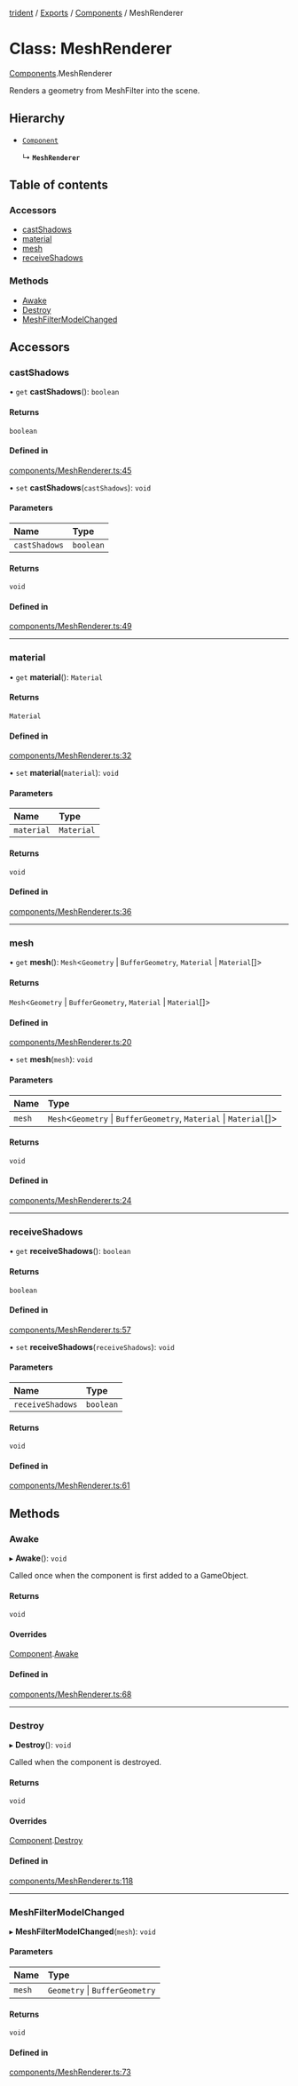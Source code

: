 [trident](../README.md) / [Exports](../modules.md) / [Components](../modules/Components.md) / MeshRenderer

# Class: MeshRenderer

[Components](../modules/Components.md).MeshRenderer

Renders a geometry from MeshFilter into the scene.

## Hierarchy

- [`Component`](Components.Component.md)

  ↳ **`MeshRenderer`**

## Table of contents

### Accessors

- [castShadows](Components.MeshRenderer.md#castshadows)
- [material](Components.MeshRenderer.md#material)
- [mesh](Components.MeshRenderer.md#mesh)
- [receiveShadows](Components.MeshRenderer.md#receiveshadows)

### Methods

- [Awake](Components.MeshRenderer.md#awake)
- [Destroy](Components.MeshRenderer.md#destroy)
- [MeshFilterModelChanged](Components.MeshRenderer.md#meshfiltermodelchanged)

## Accessors

### castShadows

• `get` **castShadows**(): `boolean`

#### Returns

`boolean`

#### Defined in

[components/MeshRenderer.ts:45](https://github.com/AIFanatic/Trident/blob/61d4a9b/src/components/MeshRenderer.ts#L45)

• `set` **castShadows**(`castShadows`): `void`

#### Parameters

| Name | Type |
| :------ | :------ |
| `castShadows` | `boolean` |

#### Returns

`void`

#### Defined in

[components/MeshRenderer.ts:49](https://github.com/AIFanatic/Trident/blob/61d4a9b/src/components/MeshRenderer.ts#L49)

___

### material

• `get` **material**(): `Material`

#### Returns

`Material`

#### Defined in

[components/MeshRenderer.ts:32](https://github.com/AIFanatic/Trident/blob/61d4a9b/src/components/MeshRenderer.ts#L32)

• `set` **material**(`material`): `void`

#### Parameters

| Name | Type |
| :------ | :------ |
| `material` | `Material` |

#### Returns

`void`

#### Defined in

[components/MeshRenderer.ts:36](https://github.com/AIFanatic/Trident/blob/61d4a9b/src/components/MeshRenderer.ts#L36)

___

### mesh

• `get` **mesh**(): `Mesh`<`Geometry` \| `BufferGeometry`, `Material` \| `Material`[]\>

#### Returns

`Mesh`<`Geometry` \| `BufferGeometry`, `Material` \| `Material`[]\>

#### Defined in

[components/MeshRenderer.ts:20](https://github.com/AIFanatic/Trident/blob/61d4a9b/src/components/MeshRenderer.ts#L20)

• `set` **mesh**(`mesh`): `void`

#### Parameters

| Name | Type |
| :------ | :------ |
| `mesh` | `Mesh`<`Geometry` \| `BufferGeometry`, `Material` \| `Material`[]\> |

#### Returns

`void`

#### Defined in

[components/MeshRenderer.ts:24](https://github.com/AIFanatic/Trident/blob/61d4a9b/src/components/MeshRenderer.ts#L24)

___

### receiveShadows

• `get` **receiveShadows**(): `boolean`

#### Returns

`boolean`

#### Defined in

[components/MeshRenderer.ts:57](https://github.com/AIFanatic/Trident/blob/61d4a9b/src/components/MeshRenderer.ts#L57)

• `set` **receiveShadows**(`receiveShadows`): `void`

#### Parameters

| Name | Type |
| :------ | :------ |
| `receiveShadows` | `boolean` |

#### Returns

`void`

#### Defined in

[components/MeshRenderer.ts:61](https://github.com/AIFanatic/Trident/blob/61d4a9b/src/components/MeshRenderer.ts#L61)

## Methods

### Awake

▸ **Awake**(): `void`

Called once when the component is first added to a GameObject.

#### Returns

`void`

#### Overrides

[Component](Components.Component.md).[Awake](Components.Component.md#awake)

#### Defined in

[components/MeshRenderer.ts:68](https://github.com/AIFanatic/Trident/blob/61d4a9b/src/components/MeshRenderer.ts#L68)

___

### Destroy

▸ **Destroy**(): `void`

Called when the component is destroyed.

#### Returns

`void`

#### Overrides

[Component](Components.Component.md).[Destroy](Components.Component.md#destroy)

#### Defined in

[components/MeshRenderer.ts:118](https://github.com/AIFanatic/Trident/blob/61d4a9b/src/components/MeshRenderer.ts#L118)

___

### MeshFilterModelChanged

▸ **MeshFilterModelChanged**(`mesh`): `void`

#### Parameters

| Name | Type |
| :------ | :------ |
| `mesh` | `Geometry` \| `BufferGeometry` |

#### Returns

`void`

#### Defined in

[components/MeshRenderer.ts:73](https://github.com/AIFanatic/Trident/blob/61d4a9b/src/components/MeshRenderer.ts#L73)
